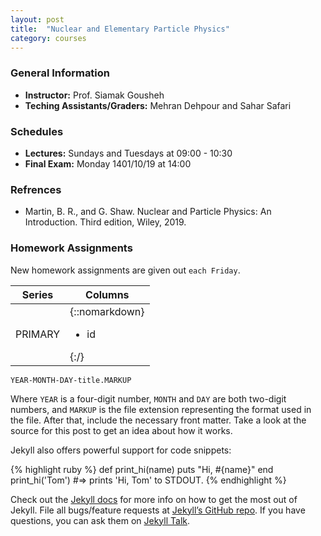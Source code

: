 ```yaml
---
layout: post
title:  "Nuclear and Elementary Particle Physics"
category: courses
---
```

### General Information
+ **Instructor:** Prof. Siamak Gousheh
+ **Teching Assistants/Graders:** Mehran Dehpour and Sahar Safari

### Schedules
+ **Lectures:** Sundays and Tuesdays at 09:00 - 10:30
+ **Final Exam:** Monday 1401/10/19 at 14:00

### Refrences
+ Martin, B. R., and G. Shaw. Nuclear and Particle Physics: An Introduction. Third edition, Wiley, 2019.

### Homework Assignments
New homework assignments are given out `each Friday`.

|Series        |Columns                        |
|--------------|-------------------------------|
|PRIMARY       |{::nomarkdown}<ul><li>id</li></ul>{:/}|

`YEAR-MONTH-DAY-title.MARKUP`

Where `YEAR` is a four-digit number, `MONTH` and `DAY` are both two-digit numbers, and `MARKUP` is the file extension representing the format used in the file. After that, include the necessary front matter. Take a look at the source for this post to get an idea about how it works.

Jekyll also offers powerful support for code snippets:

{% highlight ruby %}
def print_hi(name)
  puts "Hi, #{name}"
end
print_hi('Tom')
#=> prints 'Hi, Tom' to STDOUT.
{% endhighlight %}

Check out the [Jekyll docs][jekyll-docs] for more info on how to get the most out of Jekyll. File all bugs/feature requests at [Jekyll’s GitHub repo][jekyll-gh]. If you have questions, you can ask them on [Jekyll Talk][jekyll-talk].

[jekyll-docs]: https://jekyllrb.com/docs/home
[jekyll-gh]:   https://github.com/jekyll/jekyll
[jekyll-talk]: https://talk.jekyllrb.com/
[mehran]:   mailto:m.dehpour@mail.sbu.ac.ir
[sahar]:    mailto:shr.safari@mail.sbu.ac.ir
[gousheh]:  mailto:ss-gousheh@sbu.ac.ir
